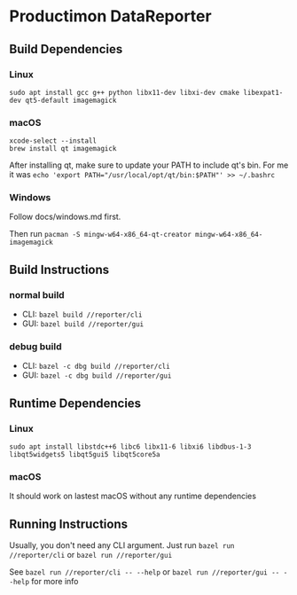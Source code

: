 # Productimon DataReporter

## Build Dependencies

### Linux

`sudo apt install gcc g++ python libx11-dev libxi-dev cmake libexpat1-dev qt5-default imagemagick`

### macOS

```
xcode-select --install
brew install qt imagemagick
```

After installing qt, make sure to update your PATH to include qt's bin. For me it was `echo 'export PATH="/usr/local/opt/qt/bin:$PATH"' >> ~/.bashrc`

### Windows

Follow docs/windows.md first.

Then run `pacman -S mingw-w64-x86_64-qt-creator mingw-w64-x86_64-imagemagick`

## Build Instructions

### normal build

- CLI: `bazel build //reporter/cli`
- GUI: `bazel build //reporter/gui`

### debug build

- CLI: `bazel -c dbg build //reporter/cli`
- GUI: `bazel -c dbg build //reporter/gui`

## Runtime Dependencies

### Linux

`sudo apt install libstdc++6 libc6 libx11-6 libxi6 libdbus-1-3 libqt5widgets5 libqt5gui5 libqt5core5a`

### macOS

It should work on lastest macOS without any runtime dependencies

## Running Instructions

Usually, you don't need any CLI argument. Just run `bazel run //reporter/cli` or `bazel run //reporter/gui`

See `bazel run //reporter/cli -- --help` or `bazel run //reporter/gui -- --help` for more info

